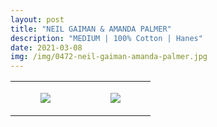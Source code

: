 ```yaml
---
layout: post
title: "NEIL GAIMAN & AMANDA PALMER"
description: "MEDIUM | 100% Cotton | Hanes"
date: 2021-03-08
img: /img/0472-neil-gaiman-amanda-palmer.jpg
---
```




<table style="width:100%;"><tr><td style="vertical-align:top;">
      <figure class="tmblr-full" data-orig-height="2048" data-orig-width="1365" data-orig-src="https://concertshirts.netlify.app/shirts/0472/0472-01.jpg"><img src="https://64.media.tumblr.com/126522095d8b6c5ef5a22a97020d8534/0b6950b327b05f24-8a/s540x810/9f423755bd4bd9e8eefcaec0b03749ee4f0228ca.jpg" data-orig-height="2048" data-orig-width="1365" data-orig-src="https://concertshirts.netlify.app/shirts/0472/0472-01.jpg"/></figure></td>
    <td style="vertical-align:top;">
      <figure class="tmblr-full" data-orig-height="2048" data-orig-width="1365" data-orig-src="https://concertshirts.netlify.app/shirts/0472/0472-02.jpg"><img src="https://64.media.tumblr.com/5498305eba632f46f20a056c25c9b850/0b6950b327b05f24-39/s540x810/9a70bfa68b63285ba7c40d14d5a3b5ff83c38026.jpg" data-orig-height="2048" data-orig-width="1365" data-orig-src="https://concertshirts.netlify.app/shirts/0472/0472-02.jpg"/></figure></td>
  </tr></table>
